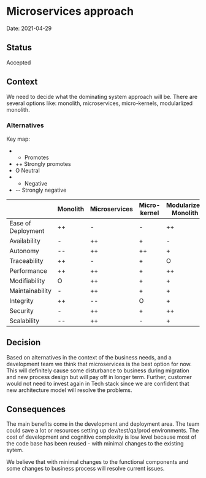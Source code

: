 # Microservices approach

Date: 2021-04-29

## Status

Accepted

## Context

We need to decide what the dominating system approach will be. There are several options like: monolith, microservices, 
micro-kernels, modularlized monolith.

### Alternatives

Key map:
- + Promotes
- ++ Strongly promotes
- O Neutral
- - Negative
- -- Strongly negative

| | Monolith | Microservices | Micro-kernel | Modularized Monolith |
|----|----|----|-----|-----|
| Ease of Deployment  | ++ | -  | -  | ++ |
| Availability        | -  | ++ | +  | -  |
| Autonomy            | -- | ++ | ++ | +  |
| Traceability        | ++ | -  | +  | O  |
| Performance         | ++ | ++ | +  | ++ |
| Modifiability       | O  | ++ | +  | +  |
| Maintainability     | -  | ++ | +  | +  |
| Integrity           | ++ | -- | O  | +  |
| Security            | -  | ++ | +  | ++ |
| Scalability         | -- | ++ | -  | +  |

## Decision

Based on alternatives in the context of the business needs, and a development team we think that microservices is 
the best option for now. This will definitely cause some disturbance to business during migration and new process design 
but will pay off in longer term. Further, customer would not need to invest again in Tech stack since we are confident that
new architecture model will resolve the problems.

## Consequences

The main benefits come in the development and deployment area. The team could save a lot or resources setting up 
dev/test/qa/prod environments. The cost of development and cognitive complexity is low level because most of the code base 
has been reused - with minimal changes to the existing sytem.

We believe that with minimal changes to the functional components and some changes to business process will resolve current issues.
